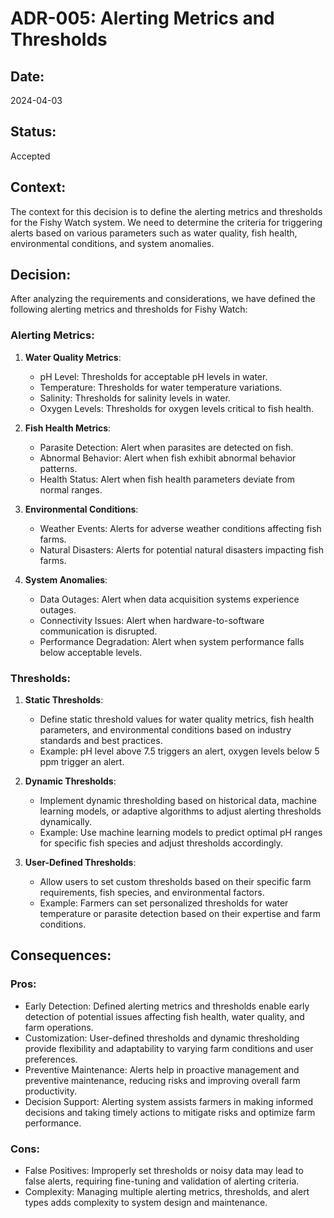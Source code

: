 # ADR-005: Alerting Metrics and Thresholds

## Date:
2024-04-03

## Status:
Accepted

## Context:
The context for this decision is to define the alerting metrics and thresholds for the Fishy Watch system. We need to determine the criteria for triggering alerts based on various parameters such as water quality, fish health, environmental conditions, and system anomalies.

## Decision:
After analyzing the requirements and considerations, we have defined the following alerting metrics and thresholds for Fishy Watch:

### Alerting Metrics:
1. **Water Quality Metrics**:
   - pH Level: Thresholds for acceptable pH levels in water.
   - Temperature: Thresholds for water temperature variations.
   - Salinity: Thresholds for salinity levels in water.
   - Oxygen Levels: Thresholds for oxygen levels critical to fish health.

2. **Fish Health Metrics**:
   - Parasite Detection: Alert when parasites are detected on fish.
   - Abnormal Behavior: Alert when fish exhibit abnormal behavior patterns.
   - Health Status: Alert when fish health parameters deviate from normal ranges.

3. **Environmental Conditions**:
   - Weather Events: Alerts for adverse weather conditions affecting fish farms.
   - Natural Disasters: Alerts for potential natural disasters impacting fish farms.

4. **System Anomalies**:
   - Data Outages: Alert when data acquisition systems experience outages.
   - Connectivity Issues: Alert when hardware-to-software communication is disrupted.
   - Performance Degradation: Alert when system performance falls below acceptable levels.

### Thresholds:
1. **Static Thresholds**:
   - Define static threshold values for water quality metrics, fish health parameters, and environmental conditions based on industry standards and best practices.
   - Example: pH level above 7.5 triggers an alert, oxygen levels below 5 ppm trigger an alert.

2. **Dynamic Thresholds**:
   - Implement dynamic thresholding based on historical data, machine learning models, or adaptive algorithms to adjust alerting thresholds dynamically.
   - Example: Use machine learning models to predict optimal pH ranges for specific fish species and adjust thresholds accordingly.

3. **User-Defined Thresholds**:
   - Allow users to set custom thresholds based on their specific farm requirements, fish species, and environmental factors.
   - Example: Farmers can set personalized thresholds for water temperature or parasite detection based on their expertise and farm conditions.

## Consequences:
### Pros:
- Early Detection: Defined alerting metrics and thresholds enable early detection of potential issues affecting fish health, water quality, and farm operations.
- Customization: User-defined thresholds and dynamic thresholding provide flexibility and adaptability to varying farm conditions and user preferences.
- Preventive Maintenance: Alerts help in proactive management and preventive maintenance, reducing risks and improving overall farm productivity.
- Decision Support: Alerting system assists farmers in making informed decisions and taking timely actions to mitigate risks and optimize farm performance.

### Cons:
- False Positives: Improperly set thresholds or noisy data may lead to false alerts, requiring fine-tuning and validation of alerting criteria.
- Complexity: Managing multiple alerting metrics, thresholds, and alert types adds complexity to system design and maintenance.
